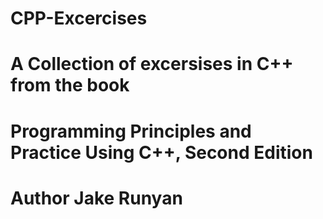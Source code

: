 # CPP-Excercises

# A Collection of excersises in C++ from the book
# Programming Principles and Practice Using C++, Second Edition
# Author Jake Runyan

